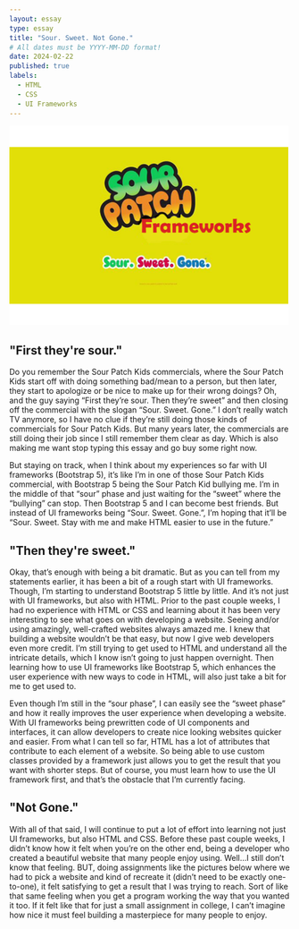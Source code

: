 ```yaml
---
layout: essay
type: essay
title: "Sour. Sweet. Not Gone."
# All dates must be YYYY-MM-DD format!
date: 2024-02-22
published: true
labels:
  - HTML
  - CSS
  - UI Frameworks
---
```


<img style="width: 500px" class="rounded mx-auto d-block" src="../img/soursweetgone.png">

## "First they're sour."


Do you remember the Sour Patch Kids commercials, where the Sour Patch Kids start off with doing something bad/mean to a person, but then later, they start to apologize or be nice to make up for their wrong doings?  Oh, and the guy saying “First they’re sour. Then they’re sweet” and then closing off the commercial with the slogan “Sour. Sweet. Gone.” I don’t really watch TV anymore, so I have no clue if they’re still doing those kinds of commercials for Sour Patch Kids. But many years later, the commercials are still doing their job since I still remember them clear as day. Which is also making me want stop typing this essay and go buy some right now. 

But staying on track, when I think about my experiences so far with UI frameworks (Bootstrap 5), it’s like I’m in one of those Sour Patch Kids commercial, with Bootstrap 5 being the Sour Patch Kid bullying me. I’m in the middle of that “sour” phase and just waiting for the “sweet” where the “bullying” can stop. Then Bootstrap 5 and I can become best friends. But instead of UI frameworks being “Sour. Sweet. Gone.”, I’m hoping that it’ll be “Sour. Sweet. Stay with me and make HTML easier to use in the future.”

## "Then they're sweet."


Okay, that’s enough with being a bit dramatic. But as you can tell from my statements earlier, it has been a bit of a rough start with UI frameworks. Though, I’m starting to understand Bootstrap 5 little by little. And it’s not just with UI frameworks, but also with HTML. Prior to the past couple weeks, I had no experience with HTML or CSS and learning about it has been very interesting to see what goes on with developing a website. Seeing and/or using amazingly, well-crafted websites always amazed me. I knew that building a website wouldn’t be that easy, but now I give web developers even more credit. I’m still trying to get used to HTML and understand all the intricate details, which I know isn’t going to just happen overnight. Then learning how to use UI frameworks like Bootstrap 5, which enhances the user experience with new ways to code in HTML, will also just take a bit for me to get used to. 

Even though I’m still in the “sour phase”, I can easily see the “sweet phase” and how it really improves the user experience when developing a website. With UI frameworks being prewritten code of UI components and interfaces, it can allow developers to create nice looking websites quicker and easier. From what I can tell so far, HTML has a lot of attributes that contribute to each element of a website. So being able to use custom classes provided by a framework just allows you to get the result that you want with shorter steps. But of course, you must learn how to use the UI framework first, and that’s the obstacle that I’m currently facing. 

## "Not Gone."


With all of that said, I will continue to put a lot of effort into learning not just UI frameworks, but also HTML and CSS. Before these past couple weeks, I didn’t know how it felt when you’re on the other end, being a developer who created a beautiful website that many people enjoy using. Well…I still don’t know that feeling. BUT, doing assignments like the pictures below where we had to pick a website and kind of recreate it (didn’t need to be exactly one-to-one), it felt satisfying to get a result that I was trying to reach. Sort of like that same feeling when you get a program working the way that you wanted it too. If it felt like that for just a small assignment in college, I can’t imagine how nice it must feel building a masterpiece for many people to enjoy. 
